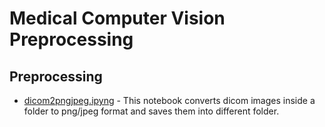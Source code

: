 # Medical Computer Vision Preprocessing


## Preprocessing
  * [dicom2pngjpeg.ipyng](https://github.com/kool7/Medical_Computer_Vision_Preprocessing_2020/blob/master/Medical%20Image%20Preprocessing/dicom2pngjpeg.ipynb) - This notebook converts dicom images inside a folder to png/jpeg format and saves them into different folder.

